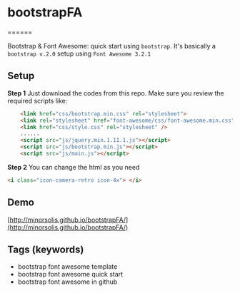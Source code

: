 # bootstrapFA
======

Bootstrap & Font Awesome: quick start using `bootstrap`. It's basically a `bootstrap v.2.0` setup using `Font Awesome 3.2.1`

## Setup

**Step 1** Just download the codes from this repo. Make sure you review the required scripts like:

```html
    <link href="css/bootstrap.min.css" rel="stylesheet">
    <link rel="stylesheet" href="font-awesome/css/font-awesome.min.css">
    <link href="css/style.css" rel="stylesheet" />
    ......
    <script src="js/jquery.min.1.11.1.js"></script>
    <script src="js/bootstrap.min.js"></script>
    <script src="js/main.js"></script>
```

**Step 2** You can change the html as you need

```html
<i class="icon-camera-retro icon-4x"> </i>
```

## Demo

[http://minorsolis.github.io/bootstrapFA/](http://minorsolis.github.io/bootstrapFA/)


## Tags (keywords)

* bootstrap font awesome template
* bootstrap font awesome quick start
* bootstrap font awesome in github
